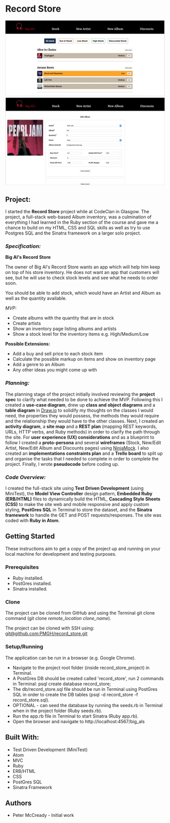 # **Record Store**    

![Image](/record_store_readme_images/albums.jpeg)
![Image](/record_store_readme_images/artist.jpeg)

## Project:    

I started the **Record Store** project while at CodeClan in Glasgow. The project, a full-stack web-based Album inventory, was a culmination of everything I had learned in the Ruby section of the course and gave me a chance to build on my HTML, CSS and SQL skills as well as try to use Postgres SQL and the Sinatra framework on a larger solo project.    

### *Specification:*    

**Big Al's Record Store**    

The owner of Big Al's Record Store wants an app which will help him keep on top of his store inventory. He does not want an app that customers will see, but he will use to check stock levels and see what he needs to order soon.    

You should be able to add stock, which would have an Artist and Album as well as the quantity available.    

*MVP:*    

  * Create albums with the quantity that are in stock
  * Create artists
  * Show an inventory page listing albums and artists
  * Show a stock level for the inventory items e.g. High/Medium/Low    

**Possible Extensions:**    

  * Add a buy and sell price to each stock item
  * Calculate the possible markup on items and show on inventory page
  * Add a genre to an Album
  * Any other ideas you might come up with    

### *Planning:*    

The planning stage of the project initially involved reviewing the **project spec** to clarify what needed to be done to achieve the MVP. Following this I created a **use-case diagram**, drew up **class and object diagrams** and a **table diagram** in [Draw.io](https://www.draw.io/) to solidify my thoughts on the classes I would need, the properties they would possess, the methods they would require and the relationship they would have to the other classes. Next, I created an **activity diagram**, a **site map** and a **REST plan** (mapping REST keywords, URLs, HTTP verbs, and Ruby methods) in order to clarify the path through the site. For **user experience (UX) considerations** and as a blueprint to follow I created a **proto-persona** and several **wireframes** (Stock, New/Edit Artist, New/Edit Album and Discounts pages) using [NinjaMock](https://ninjamock.com/account/register). I also created an **implementations constraints plan** and a **Trello board** to split up and organise the tasks that I needed to complete in order to complete the project. Finally, I wrote **pseudocode** before coding up.     

### *Code Overview:*    

I created the full-stack site using **Test Driven Development** (using MiniTest), the **Model View Controller** design pattern, **Embedded Ruby (ERB/HTML)** files to dynamically build the HTML, **Cascading Style Sheets (CSS)** to make the site web and mobile responsive and apply custom styling,  **PostGres SQL** in Terminal to store the dataset, and the **Sinatra framework** to handle the GET and POST requests/responses. The site was coded with **Ruby in Atom**.    

## Getting Started    

These instructions aim to get a copy of the project up and running on your local machine for development and testing purposes.    

### Prerequisites    

* Ruby installed.
* PostGres installed.
* Sinatra installed.     

### Clone    

The project can be cloned from GitHub and using the Terminal git clone command (git clone *remote_location clone_name*).     

The project can be cloned with SSH using:  
[git@github.com:PMGH/record_store.git](git@github.com:PMGH/record_store.git)    

### Setup/Running

The application can be run in a browser (e.g. Google Chrome).

* Navigate to the project root folder (inside record_store_project) in Terminal.
* A PostGres DB should be created called 'record_store', run 2 commands in Terminal: psql  create database record_store;
* The db/record_store.sql file should be run in Terminal using PostGres SQL in order to create the DB tables (psql -d record_store -f record_store.sql).
* OPTIONAL - can seed the database by running the seeds.rb in Terminal when in the project folder (Ruby seeds.rb).
* Run the app.rb file in Terminal to start Sinatra (Ruby app.rb).
* Open the browser and navigate to http://localhost:4567/big_als    

## Built With:  

* Test Driven Development (MiniTest)
* Atom
* MVC
* Ruby
* ERB/HTML
* CSS
* PostGres SQL
* Sinatra Framework    


## Authors  
* Peter McCready - Initial work    
